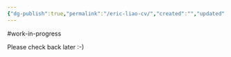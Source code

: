 ```yaml
---
{"dg-publish":true,"permalink":"/eric-liao-cv/","created":"","updated":""}
---
```



#work-in-progress

Please check back later :-) 